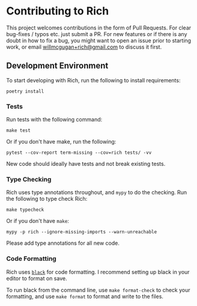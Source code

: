 # Contributing to Rich

This project welcomes contributions in the form of Pull Requests. 
For clear bug-fixes / typos etc. just submit a PR. 
For new features or if there is any doubt in how to fix a bug, you might want 
to open an issue prior to starting work, or email willmcgugan+rich@gmail.com 
to discuss it first.

## Development Environment

To start developing with Rich, run the following to install requirements:

```
poetry install
```

### Tests

Run tests with the following command:

```
make test
```

Or if you don't have make, run the following:

```
pytest --cov-report term-missing --cov=rich tests/ -vv
```

New code should ideally have tests and not break existing tests.

### Type Checking

Rich uses type annotations throughout, and `mypy` to do the checking. 
Run the following to type check Rich:

```
make typecheck
```

Or if you don't have `make`:

```
mypy -p rich --ignore-missing-imports --warn-unreachable
```

Please add type annotations for all new code.

### Code Formatting

Rich uses [`black`](https://github.com/psf/black) for code formatting.
I recommend setting up black in your editor to format on save.

To run black from the command line, use `make format-check` to check your formatting,
and use `make format` to format and write to the files.